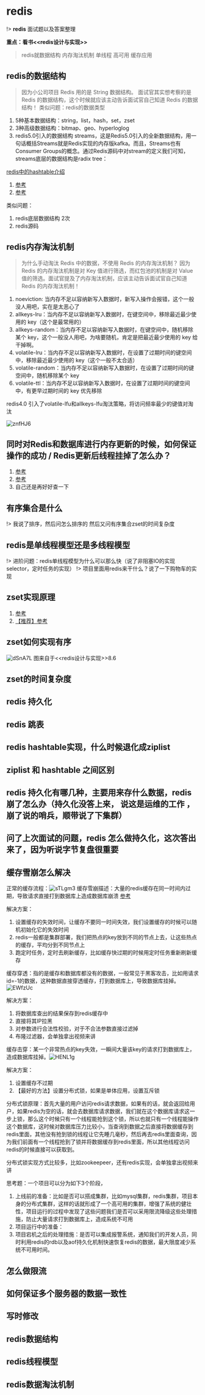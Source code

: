 # redis
!> **redis** 面试题以及答案整理

**重点：看书<<redis设计与实现>>**


> redis就数据结构 内存淘汰机制 单线程 高可用 缓存应用


## redis的数据结构
> 因为小公司项目 Redis 用的是 String 数据结构。
> 面试官其实想考察的是 Redis 的数据结构，这个时候就应该主动告诉面试官自己知道 Redis 的数据结构！
> 类似问题：redis的数据类型

1. 5种基本数据结构：string，list，hash，set，zset
2. 3种高级数据结构：bitmap、geo、hyperloglog
3. redis5.0引入的数据结构 streams，这是Redis5.0引入的全新数据结构，用一句话概括Streams就是Redis实现的内存版kafka。而且，Streams也有Consumer Groups的概念。通过Redis源码中对stream的定义我们可知，streams底层的数据结构是radix tree：

[redis中的hashtable介绍](https://blog.csdn.net/u010710458/article/details/80604740)

1. [参考](https://blog.csdn.net/assasin0308/article/details/103965255)
2. [参考](https://juejin.cn/post/6844903644798664712)


类似问题：
1. redis底层数据结构 2次
2. redis源码

## redis内存淘汰机制
> 为什么手动淘汰 Redis 中的数据，不使用 Redis 的内存淘汰机制？
> 因为 Redis 的内存淘汰机制是对 Key 值进行筛选，而红包池的机制是对 Value 值的筛选。面试官提及了内存淘汰机制，应该主动告诉面试官自己知道 Redis 的内存淘汰机制！

1. noeviction: 当内存不足以容纳新写入数据时，新写入操作会报错，这个一般没人用吧，实在是太恶心了
2. allkeys-lru：当内存不足以容纳新写入数据时，在键空间中，移除最近最少使用的 key（这个是最常用的）
3. allkeys-random：当内存不足以容纳新写入数据时，在键空间中，随机移除某个 key，这个一般没人用吧，为啥要随机，肯定是把最近最少使用的 key 给干掉啊。
4. volatile-lru：当内存不足以容纳新写入数据时，在设置了过期时间的键空间中，移除最近最少使用的 key（这个一般不太合适）
5. volatile-random：当内存不足以容纳新写入数据时，在设置了过期时间的键空间中，随机移除某个 key
6. volatile-ttl：当内存不足以容纳新写入数据时，在设置了过期时间的键空间中，有更早过期时间的 key 优先移除

redis4.0 引入了volatile-lfu和allkeys-lfu淘汰策略，将访问频率最少的键值对淘汰


![znfHJ6](https://cdn.jsdelivr.net/gh/sivanWu0222/ImageHosting@master/uPic/znfHJ6.png)

## 同时对Redis和数据库进行内存更新的时候，如何保证操作的成功 / Redis更新后线程挂掉了怎么办？
1. [参考](https://blog.csdn.net/qq32933432/article/details/108690254)
2. [参考](https://www.cnblogs.com/mr-ziyoung/p/14048326.html)
3. 自己还是再好好查一下

## 有序集合是什么 
!> 我说了排序，然后问怎么排序的 然后又问有序集合zset的时间复杂度

## redis是单线程模型还是多线程模型
!> 进阶问题：redis单线程模型为什么可以那么快（说了非阻塞IO的实现selector，定时任务的实现）
!> 项目里面用redis来干什么？说了一下购物车的实现

## zset实现原理
1. [参考](https://www.jianshu.com/p/360627bd04e5)
2. [【推荐】参考](https://www.cnblogs.com/aspirant/p/11475295.html)

## zset如何实现有序

![dSnA7L](https://cdn.jsdelivr.net/gh/sivanWu0222/ImageHosting@master/uPic/dSnA7L.png)
图来自于<<redis设计与实现>>8.6

## zset的时间复杂度

## redis 持久化

## redis 跳表 
## redis hashtable实现，什么时候退化成ziplist
## ziplist 和 hashtable 之间区别

## redis 持久化有哪几种，主要用来存什么数据，redis 崩了怎么办（持久化没答上来， 说这是运维的工作 ，崩了说的哨兵，顺带说了下集群）

## 问了上次面试的问题，redis 怎么做持久化，这次答出来了，因为听说字节复盘很重要

## 缓存雪崩怎么解决
正常的缓存流程：![sTLgm3](https://cdn.jsdelivr.net/gh/sivanWu0222/ImageHosting@master/uPic/sTLgm3.png)
缓存雪崩描述：大量的redis缓存在同一时间内过期，导致请求直接打到数据库上造成数据库崩溃
[参考](https://www.bilibili.com/video/BV1f5411b7ux?from=search&seid=16353605540017451556)


解决方案：
1. 设置缓存的失效时间，让缓存不要同一时间失效，我们设置缓存的时候可以随机初始化它的失效时间
2. redis一般都是集群部署，我们把热点的key放到不同的节点上去，让这些热点的缓存，平均分到不同节点上
3. 跑定时任务，定时去刷新缓存，比如缓存快过期的时候用定时任务重新刷新缓存

缓存穿透：指的是缓存和数据库都没有的数据，一般常见于黑客攻击，比如用请求id=-1的数据，这种数据直接穿透缓存，打到数据库上，导致数据库挂掉。![EWfzUc](https://cdn.jsdelivr.net/gh/sivanWu0222/ImageHosting@master/uPic/EWfzUc.png)

解决方案：
1. 将数据库查出的结果保存到redis缓存中
2. 直接将其IP拉黑
3. 对参数进行合法性校验，对于不合法参数直接过滤掉
4. 布隆过滤器，会单独拿出视频来讲

缓存击穿：某一个非常热点的key失效，一瞬间大量该key的请求打到数据库上，造成数据库挂掉。![HENL1g](https://cdn.jsdelivr.net/gh/sivanWu0222/ImageHosting@master/uPic/HENL1g.png)

解决方案：
1. 设置缓存不过期
2. 【最好的方法】设置分布式锁，如果是单体应用，设置互斥锁

分布式锁原理：首先大量的用户访问redis请求数据，如果有的话，就会返回给用户，如果redis为空的话，就会去数据库请求数据，我们就在这个数据库请求这一步上锁，那么这个时候只有一个线程能抢到这个锁，所以也就只有一个线程能操作这个数据库，这时候对数据库压力比较小，当查询到数据之后直接将数据缓存到redis里面，其他没有抢到锁的线程让它先睡几毫秒，然后再去redis里面查询，因为我们前面有一个线程抢到了锁并将数据缓存到redis里面，所以其他线程访问redis的时候直接可以获取到。

分布式锁实现方式比较多，比如zookeepeer，还有redis实现，会单独拿出视频来讲


思考题：一个项目可以分为如下3个阶段，
1. 上线前的准备：比如是否可以搭成集群，比如mysql集群，redis集群，项目本身的分布式集群，这样的话就形成了一个高可用的集群，增强了系统的健壮性，项目运行的过程中发现了这些问题我们是否可以采用限流降级这些处理措施，防止大量请求打到数据库上，造成系统不可用
2. 项目运行中的准备：
3. 项目宕机之后的处理措施：是否可以集成报警系统，通知我们的开发人员，同时利用redis的rdb以及aof持久化机制快速恢复redis的数据，最大限度减少系统不可用时间。




## 怎么做限流


## 如何保证多个服务器的数据一致性

## 写时修改

## redis数据结构

## redis线程模型

## redis数据淘汰机制


